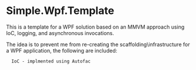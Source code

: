 Simple.Wpf.Template
===================

This is a template for a WPF solution based on an MMVM approach using IoC, logging, and asynchronous invocations.

The idea is to prevent me from re-creating the scaffolding\infrastructure for a WPF application, the following are included:

      IoC - implmented using Autofac
